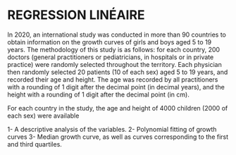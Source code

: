 # REGRESSION LINÉAIRE
In 2020, an international study was conducted in more than 90 countries to obtain information on the growth curves of girls and boys aged 5 to 19 years. 
The methodology of this study is as follows: for each country, 200 doctors (general practitioners or pediatricians, in hospitals or in private practice) were randomly selected throughout the territory. Each physician then randomly selected 20 patients (10 of each sex) aged 5 to 19 years, and recorded their age and height. The age was recorded by all practitioners with a rounding of 1 digit after the decimal point (in decimal years), and the height with a rounding of 1 digit after the decimal point (in cm). 

For each country in the study, the age and height of 4000 children (2000 of each sex) were available

1- A descriptive analysis of the variables.
2- Polynomial fitting of growth curves
3- Median growth curve, as well as curves corresponding to the first and third quartiles. 
